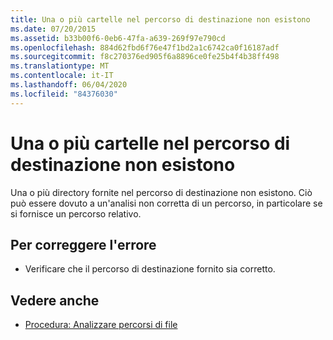 ```yaml
---
title: Una o più cartelle nel percorso di destinazione non esistono
ms.date: 07/20/2015
ms.assetid: b33b00f6-0eb6-47fa-a639-269f97e790cd
ms.openlocfilehash: 884d62fbd6f76e47f1bd2a1c6742ca0f16187adf
ms.sourcegitcommit: f8c270376ed905f6a8896ce0fe25b4f4b38ff498
ms.translationtype: MT
ms.contentlocale: it-IT
ms.lasthandoff: 06/04/2020
ms.locfileid: "84376030"
---
```

# <a name="one-or-more-folders-in-the-target-path-do-not-exist"></a>Una o più cartelle nel percorso di destinazione non esistono
Una o più directory fornite nel percorso di destinazione non esistono. Ciò può essere dovuto a un'analisi non corretta di un percorso, in particolare se si fornisce un percorso relativo.  
  
## <a name="to-correct-this-error"></a>Per correggere l'errore  
  
- Verificare che il percorso di destinazione fornito sia corretto.  
  
## <a name="see-also"></a>Vedere anche

- [Procedura: Analizzare percorsi di file](../developing-apps/programming/drives-directories-files/how-to-parse-file-paths.md)
